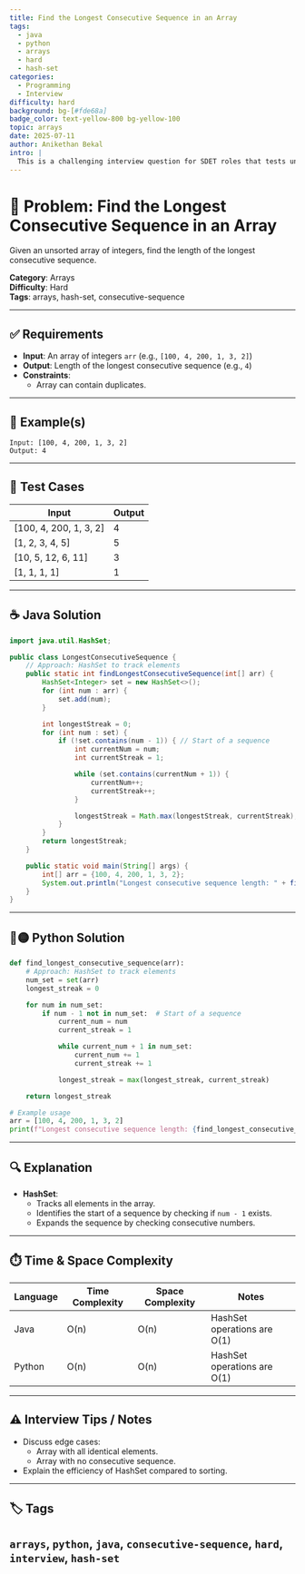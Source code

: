```yaml
---
title: Find the Longest Consecutive Sequence in an Array
tags:
  - java
  - python
  - arrays
  - hard
  - hash-set
categories:
  - Programming
  - Interview
difficulty: hard
background: bg-[#fde68a]
badge_color: text-yellow-800 bg-yellow-100
topic: arrays
date: 2025-07-11
author: Anikethan Bekal
intro: |
  This is a challenging interview question for SDET roles that tests understanding of array manipulation and efficient algorithms using hash sets.
---
```


# 🧠 Problem: Find the Longest Consecutive Sequence in an Array

Given an unsorted array of integers, find the length of the longest consecutive sequence.

**Category**: Arrays  
**Difficulty**: Hard  
**Tags**: arrays, hash-set, consecutive-sequence

---

## ✅ Requirements
- **Input**: An array of integers `arr` (e.g., `[100, 4, 200, 1, 3, 2]`)
- **Output**: Length of the longest consecutive sequence (e.g., `4`)
- **Constraints**:
  - Array can contain duplicates.

---

## 🧪 Example(s)
```text
Input: [100, 4, 200, 1, 3, 2]
Output: 4
```

---

## 🧪 Test Cases
| Input                     | Output |
|----------------------------|--------|
| [100, 4, 200, 1, 3, 2]     | 4      |
| [1, 2, 3, 4, 5]            | 5      |
| [10, 5, 12, 6, 11]         | 3      |
| [1, 1, 1, 1]               | 1      |

---

## ☕ Java Solution
```java
import java.util.HashSet;

public class LongestConsecutiveSequence {
    // Approach: HashSet to track elements
    public static int findLongestConsecutiveSequence(int[] arr) {
        HashSet<Integer> set = new HashSet<>();
        for (int num : arr) {
            set.add(num);
        }

        int longestStreak = 0;
        for (int num : set) {
            if (!set.contains(num - 1)) { // Start of a sequence
                int currentNum = num;
                int currentStreak = 1;

                while (set.contains(currentNum + 1)) {
                    currentNum++;
                    currentStreak++;
                }

                longestStreak = Math.max(longestStreak, currentStreak);
            }
        }
        return longestStreak;
    }

    public static void main(String[] args) {
        int[] arr = {100, 4, 200, 1, 3, 2};
        System.out.println("Longest consecutive sequence length: " + findLongestConsecutiveSequence(arr));
    }
}
```

---

## 🔵🟡 Python Solution
```python
def find_longest_consecutive_sequence(arr):
    # Approach: HashSet to track elements
    num_set = set(arr)
    longest_streak = 0

    for num in num_set:
        if num - 1 not in num_set:  # Start of a sequence
            current_num = num
            current_streak = 1

            while current_num + 1 in num_set:
                current_num += 1
                current_streak += 1

            longest_streak = max(longest_streak, current_streak)

    return longest_streak

# Example usage
arr = [100, 4, 200, 1, 3, 2]
print(f"Longest consecutive sequence length: {find_longest_consecutive_sequence(arr)}")
```

---

## 🔍 Explanation
- **HashSet**:
  - Tracks all elements in the array.
  - Identifies the start of a sequence by checking if `num - 1` exists.
  - Expands the sequence by checking consecutive numbers.

---

## ⏱️ Time & Space Complexity
| Language | Time Complexity | Space Complexity | Notes |
|----------|-----------------|------------------|-------|
| Java     | O(n)            | O(n)             | HashSet operations are O(1) |
| Python   | O(n)            | O(n)             | HashSet operations are O(1) |

---

## ⚠️ Interview Tips / Notes
- Discuss edge cases:
  - Array with all identical elements.
  - Array with no consecutive sequence.
- Explain the efficiency of HashSet compared to sorting.

---

## 🏷 Tags
`arrays`, `python`, `java`, `consecutive-sequence`, `hard`, `interview`, `hash-set`
---

